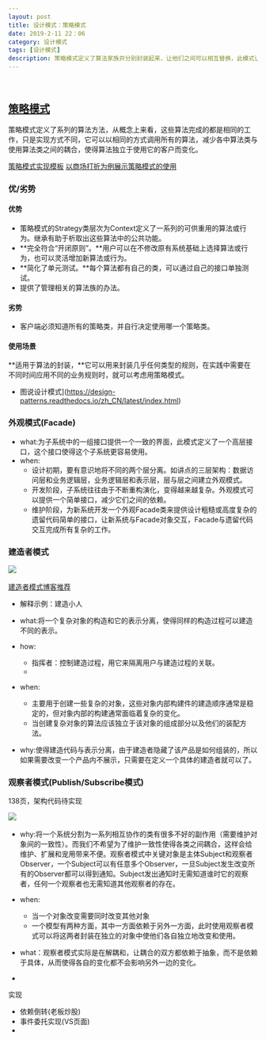 ```yaml
---
layout: post
title: 设计模式：策略模式
date: 2019-2-11 22：06
category: 设计模式
tags: [设计模式]
description: 策略模式定义了算法家族并分别封装起来，让他们之间可以相互替换，此模式让算法的变化不会影响算法客户。
---
```


​	

## [策略模式](https://design-patterns.readthedocs.io/zh_CN/latest/behavioral_patterns/strategy.html)

​	策略模式定义了系列的算法方法，从概念上来看，这些算法完成的都是相同的工作，只是实现方式不同，它可以以相同的方式调用所有的算法，减少各中算法类与使用算法类之间的耦合，使得算法独立于使用它的客户而变化。

[策略模式实现模板](https://github.com/DepInjoy/BaseHouse/blob/master/DesignPattern/%E7%AD%96%E7%95%A5%E6%A8%A1%E5%BC%8F/%E7%AD%96%E7%95%A5%E6%A8%A1%E5%BC%8F%E5%AE%9E%E7%8E%B0%E6%A8%A1%E6%9D%BF.cpp) [以商场打折为例展示策略模式的使用](https://github.com/DepInjoy/BaseHouse/blob/master/DesignPattern/%E7%AD%96%E7%95%A5%E6%A8%A1%E5%BC%8F/%E7%AD%96%E7%95%A5%E6%A8%A1%E5%BC%8F-%E5%95%86%E5%9C%BA%E6%89%93%E6%8A%98.cpp)



### 优/劣势

#### 优势

- 策略模式的Strategy类层次为Context定义了一系列的可供重用的算法或行为。继承有助于析取出这些算法中的公共功能。
- **完全符合“开闭原则”。**用户可以在不修改原有系统基础上选择算法或行为，也可以灵活增加新算法或行为。
- **简化了单元测试。**每个算法都有自己的类，可以通过自己的接口单独测试。
- 提供了管理相关的算法族的办法。

#### 劣势

- 客户端必须知道所有的策略类，并自行决定使用哪一个策略类。

#### 使用场景

​	**适用于算法的封装，**它可以用来封装几乎任何类型的规则，在实践中需要在不同时间应用不同的业务规则时，就可以考虑用策略模式。



- 图说设计模式](https://design-patterns.readthedocs.io/zh_CN/latest/index.html)

### 外观模式(Facade)

- what:为子系统中的一组接口提供一个一致的界面，此模式定义了一个高层接口，这个接口使得这个子系统更容易使用。
- when:
  - 设计初期，要有意识地将不同的两个层分离。如讲点的三层架构：数据访问层和业务逻辑层，业务逻辑层和表示层，层与层之间建立外观模式。
  - 开发阶段，子系统往往由于不断重构演化，变得越来越复杂。外观模式可以提供一个简单接口，减少它们之间的依赖。
  - 维护阶段，为新系统开发一个外观Facade类来提供设计粗糙或高度复杂的遗留代码简单的接口，让新系统与Facade对象交互，Facade与遗留代码交互完成所有复杂的工作。

### 建造者模式

![](..\_img\建造者模式结构图.png)

[建造者模式博客推荐](<https://design-patterns.readthedocs.io/zh_CN/latest/creational_patterns/builder.html>)

- 解释示例：建造小人
- what:将一个复杂对象的构造和它的表示分离，使得同样的构造过程可以建造不同的表示。
- how:
  - 指挥者：控制建造过程，用它来隔离用户与建造过程的关联。
  - 

- when:
  - 主要用于创建一些复杂的对象，这些对象内部构建件的建造顺序通常是稳定的，但对象内部的构建通常面临着复杂的变化。
  - 当创建复杂对象的算法应该独立于该对象的组成部分以及他们的装配方法。
- why:使得建造代码与表示分离，由于建造者隐藏了该产品是如何组装的，所以如果需要改变一个产品内不展示，只需要在定义一个具体的建造者就可以了。



### 观察者模式(Publish/Subscribe模式)

138页，架构代码待实现

![](..\_img\设计模式\观察者模式.png)

- why:将一个系统分割为一系列相互协作的类有很多不好的副作用（需要维护对象间的一致性）。而我们不希望为了维护一致性使得各类之间耦合，这样会给维护、扩展和宠用带来不便。观察者模式中关键对象是主体Subject和观察者Observer，一个Subject可以有任意多个Observer，一旦Subject发生改变所有的Observer都可以得到通知。Subject发出通知时无需知道谁时它的观察者，任何一个观察者也无需知道其他观察者的存在。
- when:
  - 当一个对象改变需要同时改变其他对象
  - 一个模型有两种方面，其中一方面依赖于另外一方面，此时使用观察者模式可以将这两者封装在独立的对象中使他们各自独立地改变和使用。

- what：观察者模式实际是在解耦和，让耦合的双方都依赖于抽象，而不是依赖于具体，从而使得各自的变化都不会影响另外一边的变化。
- 

实现

- 依赖倒转(老板炒股)
- 事件委托实现(VS页面)
- 